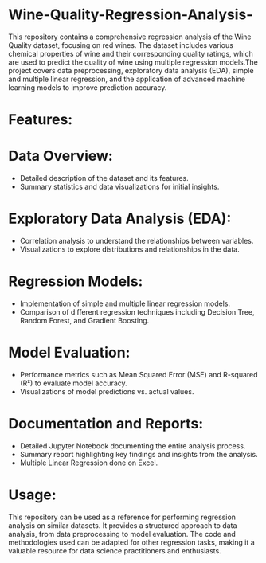# Wine-Quality-Regression-Analysis-
This repository contains a comprehensive regression analysis of the Wine Quality dataset, focusing on red wines. The dataset includes various chemical properties of wine and their corresponding quality ratings, which are used to predict the quality of wine using multiple regression models.The project covers data preprocessing, exploratory data analysis (EDA), simple and multiple linear regression, and the application of advanced machine learning models to improve prediction accuracy.

# Features:

# Data Overview:

* Detailed description of the dataset and its features.
* Summary statistics and data visualizations for initial insights.

# Exploratory Data Analysis (EDA):

* Correlation analysis to understand the relationships between variables.
* Visualizations to explore distributions and relationships in the data.

# Regression Models:

* Implementation of simple and multiple linear regression models.
* Comparison of different regression techniques including Decision Tree, Random Forest, and Gradient Boosting.

# Model Evaluation:

* Performance metrics such as Mean Squared Error (MSE) and R-squared (R²) to evaluate model accuracy.
* Visualizations of model predictions vs. actual values.

# Documentation and Reports:

* Detailed Jupyter Notebook documenting the entire analysis process.
* Summary report highlighting key findings and insights from the analysis.
* Multiple Linear Regression done on Excel.

# Usage:

This repository can be used as a reference for performing regression analysis on similar datasets. It provides a structured approach to data analysis, from data preprocessing to model evaluation. The code and methodologies used can be adapted for other regression tasks, making it a valuable resource for data science practitioners and enthusiasts.
